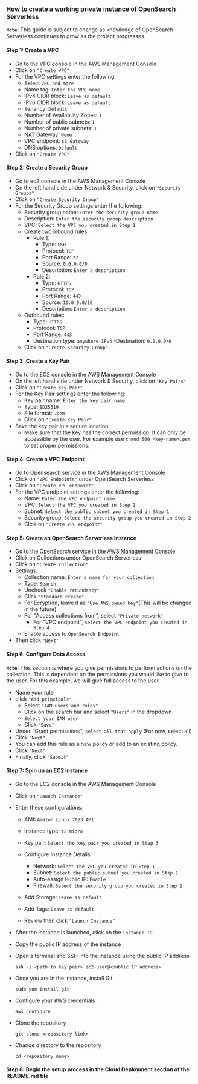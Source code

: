 ### How to create a working private instance of OpenSearch Serverless

**`Note`**: This guide is subject to change as knowledge of OpenSearch Serverless continues to grow as the project progresses.

#### Step 1: Create a VPC
- Go to the VPC console in the AWS Management Console
- Click on `"Create VPC"`
- For the VPC settings enter the following:
    - Select `VPC and more`
    - Name tag: `Enter the VPC name`
    - IPv4 CIDR block: `Leave as default`
    - IPv6 CIDR block: `Leave as default`
    - Tenancy: `Default`
    - Number of Availability Zones: `1`
    - Number of public subnets: `1`
    - Number of private subnets: `1`
    - NAT Gateway: `None`
    - VPC endpoint: `s3 Gateway`
    - DNS options: `Default`
- Click on `"Create VPC"`

#### Step 2: Create a Security Group
- Go to ec2 console in the AWS Management Console
- On the left hand side under Network & Security, click on `"Security Groups"`
- Click on `"Create Security Group"`
- For the Security Group settings enter the following:
    - Security group name: `Enter the security group name`
    - Description: `Enter the security group description`
    - VPC: `Select the VPC you created in Step 1`
    - Create two inbound rules: 
        - Rule 1:
            - Type: `SSH`
            - Protocol: `TCP`
            - Port Range: `22`
            - Source: `0.0.0.0/0`
            - Description: `Enter a description`
        - Rule 2:
            - Type: `HTTPS`
            - Protocol: `TCP`
            - Port Range: `443`
            - Source: `10.0.0.0/16`
            - Description: `Enter a description`
    - Outbound rules:
        - Type: `HTTPS`
        - Protocol: `TCP`
        - Port Range: `443`
        - Destination type: `anywhere-IPv4`
        -Destination: `0.0.0.0/0`
    - Click on `"Create Security Group"`

#### Step 3: Create a Key Pair
- Go to the EC2 console in the AWS Management Console
- On the left hand side under Network & Security, click on `"Key Pairs"`
- Click on `"Create Key Pair"`
- For the Key Pair settings enter the following:
    - Key pair name: `Enter the key pair name`
    - Type: `ED25519`
    - File format: `.pem`
    - Click on `"Create Key Pair"`
- Save the key pair in a secure location
    - Make sure that the key has the correct permission. It can only be accessible by the user. For example use `chmod 600 <key-name>.pem` to set proper permissions.

#### Step 4: Create a VPC Endpoint
- Go to Opensearch service in the AWS Management Console
- Click on `"VPC Endpoints"` under OpenSearch Serverless
- Click on `"Create VPC endpoint"`
- For the VPC endpoint settings enter the following:
    - Name: `Enter the VPC endpoint name`
    - VPC: `Select the VPC you created in Step 1`
    - Subnet: `Select the public subnet you created in Step 1`
    - Security group: `Select the security group you created in Step 2`
    - Click on `"Create VPC endpoint"`

#### Step 5: Create an OpenSearch Serverless Instance
- Go to the OpenSearch service in the AWS Management Console
- Click on Collections under OpenSearch Serverless
- Click on `"Create collection"`
- Settings:
  - Collection name: `Enter a name for your collection`
  - Type: `Search`
  - Uncheck `"Enable redundancy"`
  - Click `"Standard create"`
  - For Ecryption, leave it as `"Use AWS owned key"`(This will be changed in the future)
  - For "Access collections from", select `"Private network"`
    - For "VPC endpoint", `select the VPC endpoint you created in Step 4`
  - Enable access to `OpenSearch Endpoint`
- Then click `"Next"`

#### Step 6: Configure Data Access
**`Note`**: This section is where you give permissions to perform actions on the collection. This is dependent on the permissions you would like to give to the user. For this example, we will give full access to the user.

- Name your rule
- click `"Add principals"`
    - Select `"IAM users and roles"`
    - Click on the search bar and select `"Users"` in the dropdown
    - `Select your IAM user`
    - Click `"Save"`
- Under "Grant permissions", `select all that apply` (For now, select all)
- Click `"Next"`
- You can add this rule as a new policy or add to an existing policy.
- Click `"Next"`
- Finally, click `"Submit"`

#### Step 7: Spin up an EC2 instance
- Go to the EC2 console in the AWS Management Console
- Click on `"Launch Instance"`
- Enter these configurations:
    - AMI: `Amazon Linux 2023 AMI`
    - Instance type: `t2.micro`
    - Key pair: `Select the key pair you created in Step 3`
    - Configure Instance Details:
        - Network: `Select the VPC you created in Step 1`
        - Subnet: `Select the public subnet you created in Step 1`
        - Auto-assign Public IP: `Enable`
        - Firewall: `Select the security group you created in Step 2`
    - Add Storage: `Leave as default`
    - Add Tags: `Leave as default`
  
    - Review then click `"Launch Instance"`
- After the instance is launched, click on the `instance ID`
- Copy the public IP address of the instance
- Open a terminal and SSH into the instance using the public IP address 
    ```
    ssh -i <path to key pair> ec2-user@<public IP address>
    ```
- Once you are in the instance, install Git
    ```
    sudo yum install git
    ```
- Configure your AWS credentials
    ```
    aws configure
    ```

- Clone the repository
    ```
    git clone <repository link>
    ```
- Change directory to the repository
    ```
    cd <repository name>
    ```

#### Step 8: Begin the setup process in the Cloud Deployment section of the README.md file




